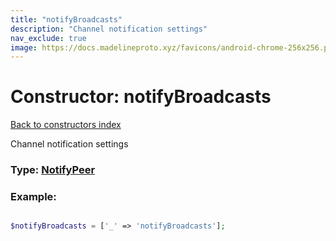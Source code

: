 ```yaml
---
title: "notifyBroadcasts"
description: "Channel notification settings"
nav_exclude: true
image: https://docs.madelineproto.xyz/favicons/android-chrome-256x256.png
---
```

# Constructor: notifyBroadcasts  
[Back to constructors index](/API_docs/constructors/index.html)



Channel notification settings




### Type: [NotifyPeer](/API_docs/types/NotifyPeer.html)


### Example:

```php

$notifyBroadcasts = ['_' => 'notifyBroadcasts'];
```  
